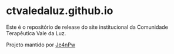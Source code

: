 # ctvaledaluz.github.io
Este é o repositório de release do site institucional da Comunidade Terapêutica Vale da Luz.

Projeto mantido por <a href="https://github.com/je4npw">Je4nPw</a>
